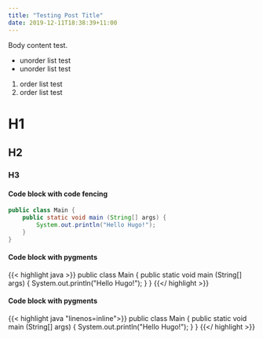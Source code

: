```yaml
---
title: "Testing Post Title"
date: 2019-12-11T18:38:39+11:00
---
```


Body content test.

- unorder list test
- unorder list test

1. order list test
2. order list test

# H1
## H2
### H3
#### Code block with code fencing
``` java {linenos=inline}
public class Main {
    public static void main (String[] args) {
        System.out.println("Hello Hugo!");
    }
}
```

#### Code block with pygments
{{< highlight java >}}
public class Main {
    public static void main (String[] args) {
        System.out.println("Hello Hugo!");
    }
}
{{</ highlight >}}
#### Code block with pygments
{{< highlight java "linenos=inline">}}
public class Main {
    public static void main (String[] args) {
        System.out.println("Hello Hugo!");
    }
}
{{</ highlight >}}

